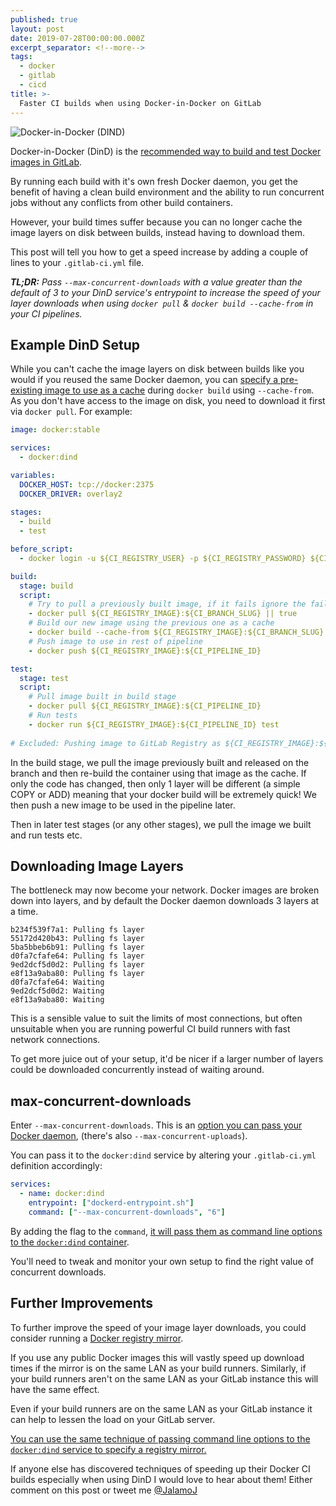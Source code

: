 ```yaml
---
published: true
layout: post
date: 2019-07-28T00:00:00.000Z
excerpt_separator: <!--more-->
tags:
  - docker
  - gitlab
  - cicd
title: >-
  Faster CI builds when using Docker-in-Docker on GitLab
---
```


![Docker-in-Docker (DIND)](https://i.imgur.com/LvEksYk.png)

Docker-in-Docker (DinD) is the [recommended way to build and test Docker images in GitLab](https://docs.gitlab.com/ee/ci/docker/using_docker_build.html#use-docker-in-docker-executor). 

By running each build with it's own fresh Docker daemon, you get the benefit of having a clean build environment and the ability to run concurrent jobs without any conflicts from other build containers.

However, your build times suffer because you can no longer cache the image layers on disk between builds, instead having to download them. 

This post will tell you how to get a speed increase by adding a couple of lines to your `.gitlab-ci.yml` file.

<!--more-->

_**TL;DR:** Pass `--max-concurrent-downloads` with a value greater than the default of 3 to your DinD service's entrypoint to increase the speed of your layer downloads when using `docker pull` & `docker build --cache-from` in your CI pipelines._

## Example DinD Setup

While you can't cache the image layers on disk between builds like you would if you reused the same Docker daemon, you can [specify a pre-existing image to use as a cache](https://medium.com/@gajus/making-docker-in-docker-builds-x2-faster-using-docker-cache-from-option-c01febd8ef84) during `docker build` using `--cache-from`. As you don't have access to the image on disk, you need to download it first via `docker pull`. For example:

```yaml
image: docker:stable

services:
  - docker:dind

variables:
  DOCKER_HOST: tcp://docker:2375
  DOCKER_DRIVER: overlay2
  
stages:
  - build
  - test

before_script:
  - docker login -u ${CI_REGISTRY_USER} -p ${CI_REGISTRY_PASSWORD} ${CI_REGISTRY}

build:
  stage: build
  script:
    # Try to pull a previously built image, if it fails ignore the failure
    - docker pull ${CI_REGISTRY_IMAGE}:${CI_BRANCH_SLUG} || true
    # Build our new image using the previous one as a cache
    - docker build --cache-from ${CI_REGISTRY_IMAGE}:${CI_BRANCH_SLUG} --tag ${CI_REGISTRY_IMAGE}:${CI_PIPELINE_ID} .
    # Push image to use in rest of pipeline
    - docker push ${CI_REGISTRY_IMAGE}:${CI_PIPELINE_ID}

test:
  stage: test
  script:
    # Pull image built in build stage
    - docker pull ${CI_REGISTRY_IMAGE}:${CI_PIPELINE_ID}
    # Run tests
    - docker run ${CI_REGISTRY_IMAGE}:${CI_PIPELINE_ID} test
    
# Excluded: Pushing image to GitLab Registry as ${CI_REGISTRY_IMAGE}:${CI_BRANCH_SLUG} and pushing to remote registry / deploying
```

In the build stage, we pull the image previously built and released on the branch and then re-build the container using that image as the cache. If only the code has changed, then only 1 layer will be different (a simple COPY or ADD) meaning that your docker build will be extremely quick! We then push a new image to be used in the pipeline later.

Then in later test stages (or any other stages), we pull the image we built and run tests etc.

## Downloading Image Layers

The bottleneck may now become your network. Docker images are broken down into layers, and by default the Docker daemon downloads 3 layers at a time.

```
b234f539f7a1: Pulling fs layer
55172d420b43: Pulling fs layer
5ba5bbeb6b91: Pulling fs layer
d0fa7cfafe64: Pulling fs layer
9ed2dcf5d0d2: Pulling fs layer
e8f13a9aba80: Pulling fs layer
d0fa7cfafe64: Waiting
9ed2dcf5d0d2: Waiting
e8f13a9aba80: Waiting
```

This is a sensible value to suit the limits of most connections, but often unsuitable when you are running powerful CI build runners with fast network connections.

To get more juice out of your setup, it'd be nicer if a larger number of layers could be downloaded concurrently instead of waiting around.

## max-concurrent-downloads

Enter `--max-concurrent-downloads`. This is an [option you can pass your Docker daemon](https://docs.docker.com/engine/reference/commandline/dockerd/), (there's also `--max-concurrent-uploads`).

You can pass it to the `docker:dind` service by altering your `.gitlab-ci.yml` definition accordingly:

```yaml
services: 
  - name: docker:dind
    entrypoint: ["dockerd-entrypoint.sh"]
    command: ["--max-concurrent-downloads", "6"]
```

By adding the flag to the `command`, [it will pass them as command line options to the `docker:dind` container](https://github.com/docker-library/docker/blob/306841553919fba3de31766c2ba44b9e2cc5e2ec/19.03/dind/dockerd-entrypoint.sh#L116).

You'll need to tweak and monitor your own setup to find the right value of concurrent downloads. 

## Further Improvements

To further improve the speed of your image layer downloads, you could consider running a [Docker registry mirror](https://docs.docker.com/registry/recipes/mirror/). 

If you use any public Docker images this will vastly speed up download times if the mirror is on the same LAN as your build runners. Similarly, if your build runners aren't on the same LAN as your GitLab instance this will have the same effect.

Even if your build runners are on the same LAN as your GitLab instance it can help to lessen the load on your GitLab server.

[You can use the same technique of passing command line options to the `docker:dind` service to specify a registry mirror.](https://docs.docker.com/registry/recipes/mirror/#configure-the-docker-daemon)

If anyone else has discovered techniques of speeding up their Docker CI builds especially when using DinD I would love to hear about them! Either comment on this post or tweet me [@JalamoJ](https://twitter.com/JalamoJ)
